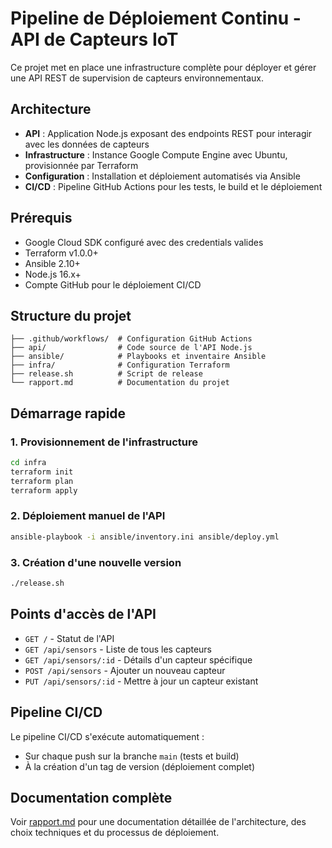 # Pipeline de Déploiement Continu - API de Capteurs IoT

Ce projet met en place une infrastructure complète pour déployer et gérer une API REST de supervision de capteurs environnementaux.

## Architecture

- **API** : Application Node.js exposant des endpoints REST pour interagir avec les données de capteurs
- **Infrastructure** : Instance Google Compute Engine avec Ubuntu, provisionnée par Terraform
- **Configuration** : Installation et déploiement automatisés via Ansible
- **CI/CD** : Pipeline GitHub Actions pour les tests, le build et le déploiement

## Prérequis

- Google Cloud SDK configuré avec des credentials valides
- Terraform v1.0.0+
- Ansible 2.10+
- Node.js 16.x+
- Compte GitHub pour le déploiement CI/CD

## Structure du projet

```
├── .github/workflows/  # Configuration GitHub Actions
├── api/                # Code source de l'API Node.js
├── ansible/            # Playbooks et inventaire Ansible
├── infra/              # Configuration Terraform
├── release.sh          # Script de release
└── rapport.md          # Documentation du projet
```

## Démarrage rapide

### 1. Provisionnement de l'infrastructure

```bash
cd infra
terraform init
terraform plan
terraform apply
```

### 2. Déploiement manuel de l'API

```bash
ansible-playbook -i ansible/inventory.ini ansible/deploy.yml
```

### 3. Création d'une nouvelle version

```bash
./release.sh
```

## Points d'accès de l'API

- `GET /` - Statut de l'API
- `GET /api/sensors` - Liste de tous les capteurs
- `GET /api/sensors/:id` - Détails d'un capteur spécifique
- `POST /api/sensors` - Ajouter un nouveau capteur
- `PUT /api/sensors/:id` - Mettre à jour un capteur existant

## Pipeline CI/CD

Le pipeline CI/CD s'exécute automatiquement :

- Sur chaque push sur la branche `main` (tests et build)
- À la création d'un tag de version (déploiement complet)

## Documentation complète

Voir [rapport.md](rapport.md) pour une documentation détaillée de l'architecture, des choix techniques et du processus de déploiement.

